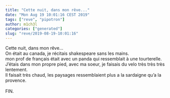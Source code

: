 ```yaml
---
title: "Cette nuit, dans mon rêve..."
date: "Mon Aug 19 10:01:16 CEST 2019"
tags: ["reve", "pipotron"]
author: m1ch3l
categories: ["generated"]
slug: "reve/2019-08-19-10:01:16"
---
```


Cette nuit, dans mon rêve...<br>
On était au canada, je récitais shakespeare sans les mains.<br>
mon prof de français était avec un panda qui ressemblait à une tourterelle.<br>
J’étais dans mon propre pied, avec ma soeur, je faisais du velo très très très lentement.<br>
Il faisait très chaud, les paysages ressemblaient plus a la sardaigne qu’a la provence.<br>
<br>
FIN.<br>
<br>
